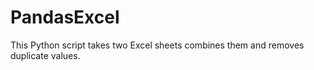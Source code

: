 # PandasExcel
This Python script takes two Excel sheets combines them and removes duplicate values.

